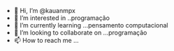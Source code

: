 - 👋 Hi, I’m @kauanmpx
- 👀 I’m interested in ..programação
- 🌱 I’m currently learning ...pensamento computacional
- 💞️ I’m looking to collaborate on ...programação
- 📫 How to reach me ...

<!---
kauanmpx/kauanmpx is a ✨ special ✨ repository because its `README.md` (this file) appears on your GitHub profile.
You can click the Preview link to take a look at your changes.
--->
